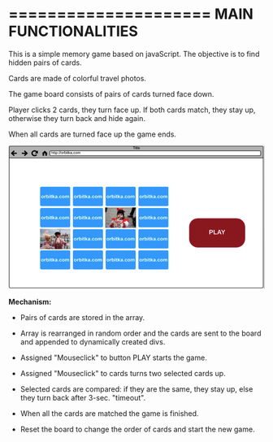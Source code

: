 =====================
MAIN FUNCTIONALITIES
=====================
This is a simple memory game based on javaScript. The objective is to find hidden pairs of cards.

Cards are made of colorful travel photos.

The game board consists of pairs of cards turned face down.

Player clicks 2 cards, they turn face up. If both cards match, they stay up, otherwise they turn back and hide again.

When all cards are turned face up the game ends.

![Memory Game](images/wireframe.png)

**Mechanism:**

- Pairs of cards are stored in the array.

- Array is rearranged in random order and the cards are sent to the board and appended to dynamically created divs.

- Assigned "Mouseclick" to button PLAY starts the game.

- Assigned "Mouseclick" to cards turns two selected cards up.

- Selected cards are compared: if they are the same, they stay up, else they turn back after 3-sec. "timeout".

- When all the cards are matched the game is finished.

- Reset the board to change the order of cards and start the new game.
